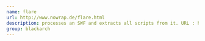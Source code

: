 ```yaml
---
name: flare
url: http://www.nowrap.de/flare.html
description: processes an SWF and extracts all scripts from it. URL : http://www.nowrap.de/flare.html Groups : blackarch blackarch-misc
group: blackarch
---
```

